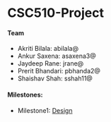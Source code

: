 # CSC510-Project
#### Team
+ Akriti Bilala: abilala@
+ Ankur Saxena: asaxena3@
+ Jaydeep Rane: jrane@
+ Prerit Bhandari: pbhanda2@
+ Shaishav Shah: sshah11@

#### Milestones:
+ Milestone1: [Design](https://github.ncsu.edu/sshah11/CSC510-Project/tree/Milestone1)
